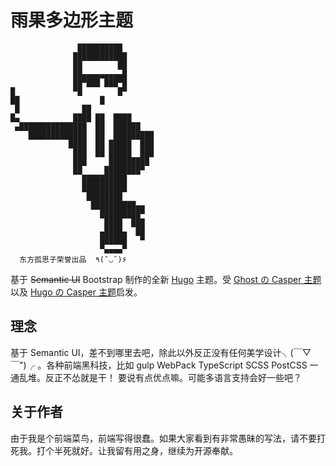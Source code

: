 # 雨果多边形主题
```
               ██████████       
              ████████████      
              ██        ██      
              ██▄▄▄▄▄▄▄▄▄█      
              ██▀███ ███▀█       
█             ▀█        █▀      
██                  █           
 █              ██              
█▄            ████ ██  ████
 ▄███████████████  ██  ██████   
    █████████████  ██  █████████
             ████  ██ █████  ███
              ███  ██ █████  ███
              ███     █████████
              ██     ████████▀
                ██████████
                ██████████
                 ████████
                  ██████████▄▄
                    █████████▀
                     ████  ███
                    ▄████▄  ██
                    ██████   ▀
                    ▀▄▄▄▄▀
  东方孤思子荣誉出品  ٩(˘◡˘)۶
```
基于 ~~Semantic UI~~ Bootstrap 制作的全新 [Hugo](http://gohugo.io/) 主题。受 
[Ghost の Casper 主题](https://github.com/TryGhost/Casper)以及 [Hugo の Casper 主题](http://themes.gohugo.io/casper/)启发。

## 理念

基于 Semantic UI，差不到哪里去吧，除此以外反正没有任何美学设计╮(￣▽￣")╭ 。各种前端黑科技，比如 gulp WebPack TypeScript SCSS PostCSS 一通乱堆。反正不怂就是干！
要说有点优点嘛。可能多语言支持会好一些吧？

## 关于作者

由于我是个前端菜鸟，前端写得很蠢。如果大家看到有非常愚昧的写法，请不要打死我。打个半死就好。让我留有用之身，继续为开源奉献。
